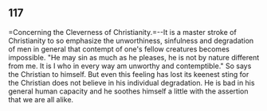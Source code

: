 ## 117

=Concerning the Cleverness of Christianity.=--It is a master stroke of
Christianity to so emphasize the unworthiness, sinfulness and
degradation of men in general that contempt of one's fellow creatures
becomes impossible. "He may sin as much as he pleases, he is not by
nature different from me. It is I who in every way am unworthy and
contemptible." So says the Christian to himself. But even this feeling
has lost its keenest sting for the Christian does not believe in his
individual degradation. He is bad in his general human capacity and he
soothes himself a little with the assertion that we are all alike.


